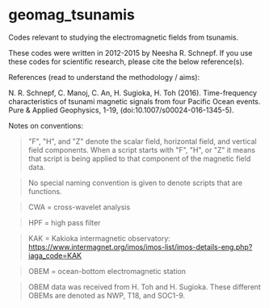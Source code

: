 # geomag_tsunamis
Codes relevant to studying the electromagnetic fields from tsunamis.

These codes were written in 2012-2015 by Neesha R. Schnepf. If you use these codes for scientific 
research, please cite the below reference(s).

References (read to understand the methodology / aims):

N. R. Schnepf, C. Manoj, C. An, H. Sugioka, H. Toh (2016). Time-frequency characteristics of 
tsunami magnetic signals from four Pacific Ocean events. Pure & Applied Geophysics, 1-19, 
(doi:10.1007/s00024-016-1345-5).

Notes on conventions: 

> "F", "H", and "Z" denote the scalar field, horizontal field, and vertical field components. 
When a script starts with "F", "H", or "Z" it means that script is being applied to that component 
of the magnetic field data. 

> No special naming convention is given to denote scripts that are functions.

> CWA = cross-wavelet analysis

> HPF = high pass filter

> KAK = Kakioka intermagnetic observatory: https://www.intermagnet.org/imos/imos-list/imos-details-eng.php?iaga_code=KAK

> OBEM = ocean-bottom electromagnetic station

> OBEM data was received from H. Toh and H. Sugioka. These different OBEMs are denoted as NWP, T18, and SOC1-9.
